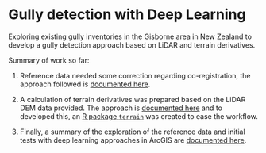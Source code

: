 Gully detection with Deep Learning
================

Exploring existing gully inventories in the Gisborne area in New Zealand
to develop a gully detection approach based on LiDAR and terrain
derivatives.

Summary of work so far:

1.  Reference data needed some correction regarding co-registration, the
    approach followed is [documented
    here](https://loreabad6.github.io/Gullies/pre-processing/coregistration_approach.html).

2.  A calculation of terrain derivatives was prepared based on the LiDAR
    DEM data provided. The approach is [documented
    here](https://loreabad6.github.io/Gullies/pre-processing/terrain_derivatives.html)
    and to developed this, an [R package
    `terrain`](https://github.com/loreabad6/terrain) was created to ease
    the workflow.

3.  Finally, a summary of the exploration of the reference data and
    initial tests with deep learning approaches in ArcGIS are
    [documented
    here](https://loreabad6.github.io/Gullies/exploration/esda.html).
